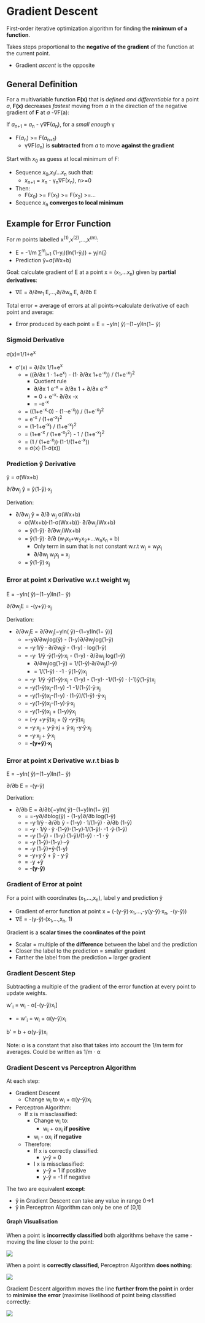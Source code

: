 # Gradient Descent
First-order iterative optimization algorithm for finding the **minimum of a function**. 

Takes steps proportional to the **negative of the gradient** of the function at the current point.
* Gradient *ascent* is the opposite

## General Definition
For a multivariable function **F(x)** that is *defined and differentiable* for a point *a*, **F(x)** decreases *fastest* moving from *a* in the direction of the negative gradient of **F** at *a* -&nabla;F(a):

If *a*<sub>n+1</sub> = *a*<sub>n</sub> - &gamma;&nabla;F(*a*<sub>n</sub>), for a *small enough* &gamma;
* F(*a*<sub>n</sub>) >= F(*a*<sub>n+1</sub>)
    * &gamma;&nabla;F(*a*<sub>n</sub>) is **subtracted** from *a* to move **against the gradient**

Start with *x*<sub>0</sub> as guess at local minimum of F:
* Sequence *x*<sub>0</sub>,*x*<sub>1</sub>/...*x*<sub>n</sub>   such that:
    * *x*<sub>n+1</sub> = *x*<sub>n</sub> - &gamma;<sub>n</sub>&nabla;F(*x*<sub>n</sub>), n>=0
* Then:
    * F(*x*<sub>0</sub>) >= F(*x*<sub>1</sub>) >= F(*x*<sub>2</sub>) >=...
* Sequence *x*<sub>n</sub> **converges to local minimum**

## Example for Error Function
For *m* points labelled x<sup>(1)</sup>,x<sup>(2)</sup>,...,x<sup>(m)</sup>:
* E = -1/m &sum;<sup>m</sup><sub>i=1</sub> (1-y<sub>i</sub>)(ln(1-y&#770;<sub>i</sub>)) + y<sub>i</sub>ln(&#770;<sub>i</sub>)
* Prediction y&#770;=&sigma;(Wx+b)

Goal: calculate gradient of E at a point x = (x<sub>1</sub>,...x<sub>n</sub>) given by **partial derivatives**:
* &nabla;E = &part;/&part;w<sub>1</sub> E,...,&part;/&part;w<sub>n</sub> E, &part;/&part;b E

Total error = average of errors at all points->calculate derivative of each point and average:
* Error produced by each point = E = −yln( y&#770;)−(1−y)ln(1− y&#770;)

### Sigmoid Derivative
&sigma;(x)=1/1+e<sup>x</sup>

* &sigma;'(x) = &part;/&part;x 1/1+e<sup>x</sup>
    * = ((&part;/&part;x 1 &middot; 1+e<sup>x</sup>) - (1&middot; &part;/&part;x 1+e<sup>-x</sup>)) / (1+e<sup>-x</sup>)<sup>2</sup>
        * Quotient rule
        * &part;/&part;x 1 e<sup>-x</sup> = &part;/&part;x 1 + &part;/&part;x e<sup>-x</sup>
        * = 0 + e<sup>-x</sup>&middot; &part;/&part;x -x
        * = -e<sup>-x</sup>
    * = ((1+e<sup>-x</sup>&middot;0) - (1&middot;-e<sup>-x</sup>)) / (1+e<sup>-x</sup>)<sup>2</sup>
    * = e<sup>-x</sup> / (1+e<sup>-x</sup>)<sup>2</sup>
    * = (1-1+e<sup>-x</sup>) / (1+e<sup>-x</sup>)<sup>2</sup>
    * = (1+e<sup>-x</sup> / (1+e<sup>-x</sup>)<sup>2</sup>) - 1 / (1+e<sup>-x</sup>)<sup>2</sup>
    * = (1 / (1+e<sup>-x</sup>))&middot;(1-1/(1+e<sup>-x</sup>))
    * = &sigma;(x)&middot;(1-&sigma;(x))

### Prediction y&#770; Derivative
y&#770; = &sigma;(Wx+b)

&part;/&part;w<sub>j</sub> y&#770; = y&#770;(1-y&#770;)&middot;x<sub>j</sub>

Derivation:
* &part;/&part;w<sub>j</sub> y&#770; = &part;/&part; w<sub>j</sub> &sigma;(Wx+b)
    * &sigma;(Wx+b)&middot;(1-&sigma;(Wx+b))&middot; &part;/&part;w<sub>j</sub>(Wx+b)
    * = y&#770;(1-y&#770;)&middot; &part;/&part;w<sub>j</sub>(Wx+b)
    * = y&#770;(1-y&#770;)&middot; &part;/&part; (w<sub>1</sub>x<sub>1</sub>+w<sub>2</sub>x<sub>2</sub>+...w<sub>n</sub>x<sub>n</sub> + b)
        * Only term in sum that is not constant w.r.t w<sub>j</sub> = w<sub>j</sub>x<sub>j</sub>
        * &part;/&part;w<sub>j</sub> w<sub>j</sub>x<sub>j</sub> = x<sub>j</sub>
    * = y&#770;(1-y&#770;)&middot;x<sub>j</sub>

### Error at point x Derivative w.r.t  weight w<sub>j</sub>
E = −yln( y&#770;)−(1−y)ln(1− y&#770;)

&part;/&part;w<sub>j</sub>E = -(y+y&#770;)&middot;x<sub>j</sub>

Derivation:
* &part;/&part;w<sub>j</sub>E = &part;/&part;w<sub>j</sub>[−yln( y&#770;)−(1−y)ln(1− y&#770;)]
    * =-y&part;/&part;w<sub>j</sub>log(y&#770;) - (1-y)&part;/&part;w<sub>j</sub>log(1-y&#770;)
    * = -y&middot;1/y&#770; &middot; &part;/&part;w<sub>j</sub>y&#770; - (1-y) &middot; log(1-y&#770;)
    * = -y&middot; 1/y&#770; &middot;y&#770;(1-y&#770;)&middot;x<sub>j</sub> - (1-y) &middot; &part;/&part;w<sub>j</sub> log(1-y&#770;)
        * &part;/&part;w<sub>j</sub>log(1-y&#770;) = 1/(1-y&#770;)&middot;&part;/&part;w<sub>j</sub>(1-y&#770;)
        * = 1/(1-y&#770;) &middot; -1 &middot; y&#770;(1-y&#770;)x<sub>j</sub>
    * = -y&middot; 1/y&#770; &middot;y&#770;(1-y&#770;)&middot;x<sub>j</sub> - (1-y) - (1-y)&middot; -1/(1-y&#770;) &middot; (-1)y&#770;(1-y&#770;)x<sub>j</sub>
    * = -y(1-y&#770;)x<sub>j</sub>-(1-y) -1 -1/(1-y&#770;)&middot;y&#770;&middot;x<sub>j</sub>
    * = -y(1-y&#770;)x<sub>j</sub>-(1-y) &middot; (1-y&#770;)/(1-y&#770;) &middot;y&#770;&middot;x<sub>j</sub>
    * = -y(1-y&#770;)x<sub>j</sub>-(1-y)&middot;y&#770;&middot;x<sub>j</sub>
    * = -y(1-y&#770;)x<sub>j</sub> + (1-y)y&#770;x<sub>j</sub>
    * = (-y +y&middot;y&#770;)x<sub>j</sub> + (y&#770; -y&middot;y&#770;)x<sub>j</sub>
    * = -y&middot;x<sub>j</sub> + y&middot;y&#770;&middot;xj<sub></sub> + y&#770;&middot;x<sub>j</sub> -y&middot;y&#770;&middot;x<sub>j</sub>
    * = -y&middot;x<sub>j</sub> + y&#770;&middot;x<sub>j</sub>
    * = **-(y+y&#770;)&middot;x<sub>j</sub>**

### Error at point x Derivative w.r.t bias b 
E = −yln( y&#770;)−(1−y)ln(1− y&#770;)

&part;/&part;b E = -(y-y&#770;)

Derivation:
* &part;/&part;b E = &part;/&part;b[−yln( y&#770;)−(1−y)ln(1− y&#770;)]
    * = =-y&part;/&part;blog(y&#770;) - (1-y)&part;/&part;b log(1-y&#770;)
    * = -y&middot;1/y&#770; &middot; &part;/&part;b y&#770; - (1-y) &middot; 1/(1-y&#770;) &middot; &part;/&part;b (1-y&#770;)
    * = -y &middot; 1/y&#770; &middot; y&#770; &middot;(1-y&#770;)-(1-y)&middot;1/(1-y&#770;)&middot; -1 &middot;y&#770;&middot;(1-y&#770;)
    * = -y&middot;(1-y&#770;) - (1-y)&middot;(1-y&#770;)/(1-y&#770;) &middot; -1 &middot; y&#770;
    * = -y&middot;(1-y&#770;)-(1-y)&middot;-y&#770;
    * = -y&middot;(1-y&#770;)+y&#770;&middot;(1-y)
    * = -y+y&middot;y&#770; + y&#770; - y&middot;y&#770;
    * = -y +y&#770;
    * = **-(y-y&#770;)**

### Gradient of Error at point
For a point with coordinates (x<sub>1</sub>,...,x<sub>n</sub>), label y and prediction y&#770;
* Gradient of error function at point x = (-(y-y&#770;)&middot;x<sub>1</sub>,...,-y(y-y&#770;)&middot;x<sub>n</sub>, -(y-y&#770;))
* &nabla;E = -(y-y&#770;)&middot;(x<sub>1</sub>,...,x<sub>n</sub>, 1)

Gradient is a **scalar times the coordinates of the point**
* Scalar = multiple of **the difference** between the label and the prediction
* Closer the label to the prediction = smaller gradient
* Farther the label from the prediction = larger gradient

### Gradient Descent Step
Subtracting a multiple of the gradient of the error function at every point to update weights.

w'<sub>i</sub> = w<sub>i</sub> - &alpha;[-(y-y&#770;)x<sub>i</sub>]
* = w'<sub>i</sub> = w<sub>i</sub> + &alpha;(y-y&#770;)x<sub>i</sub>

b' = b + &alpha;(y-y&#770;)x<sub>i</sub>

Note: &alpha; is a constant that also that takes into account the 1/m term for averages. Could be written as 1/m &middot; &alpha;

### Gradient Descent vs Perceptron Algorithm
At each step:
* Gradient Descent
    * Change w<sub>i</sub> to w<sub>i</sub> + &alpha;(y-y&#770;)x<sub>i</sub>
* Perceptron Algorithm:
    * If x is missclassified:
        * Change w<sub>i</sub> to:
            * w<sub>i</sub> + &alpha;x<sub>i</sub> **if positive**
        * w<sub>i</sub> - &alpha;x<sub>i</sub> **if negative**
    * Therefore:
        * If x is correctly classified:
            * y-y&#770; = 0
        * I x is missclassified:
            * y-y&#770; = 1 if positive
            * y-y&#770; = -1 if negative

The two are equivalent **except**:
* y&#770; in Gradient Descent can take any value in range 0->1
* y&#770; in Perceptron Algorithm can only be one of [0,1]

#### Graph Visualisation
When a point is **incorrectly classified** both algorithms behave the same - moving the line closer to the point:

![](../../images/2018-01-18-11-36-29.png)

When a point is **correctly classified**, Perceptron Algorithm **does nothing**:

![](../../images/2018-01-18-11-37-47.png)

Gradient Descent algorithm moves the line **further from the point** in order to **minimise the error** (maximise likelihood of point being classified correctly:

![](../../images/2018-01-18-11-38-21.png)